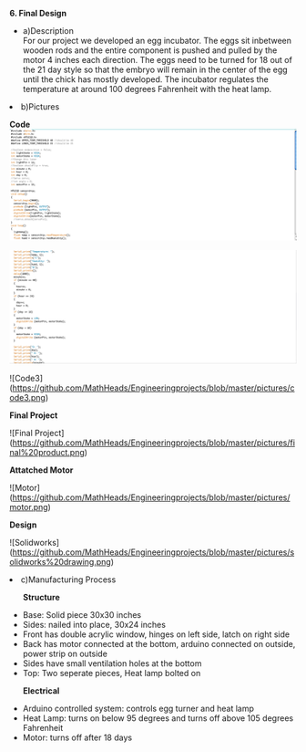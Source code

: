 <b>6. Final Design</b>

<ul>

<li>a)Description</li>
For our project we developed an egg incubator. The eggs sit inbetween wooden rods and the entire component is pushed and pulled by the motor 4 inches each direction. The eggs need to be turned for 18 out of the 21 day style so that the embryo will remain in the center of the egg until the chick has mostly developed. The incubator regulates the temperature at around 100 degrees Fahrenheit with the heat lamp.

</ul>

<li>b)Pictures</li>
  
<b>Code</b>
![Code](https://github.com/MathHeads/Engineeringprojects/blob/master/pictures/code1.png)

![Code2](https://github.com/MathHeads/Engineeringprojects/blob/master/pictures/code2.png)

![Code3] (https://github.com/MathHeads/Engineeringprojects/blob/master/pictures/code3.png)

<b>Final Project</b>

![Final Project] (https://github.com/MathHeads/Engineeringprojects/blob/master/pictures/final%20product.png)

<b>Attatched Motor</b>

![Motor] (https://github.com/MathHeads/Engineeringprojects/blob/master/pictures/motor.png)

<b>Design</b>

![Solidworks] (https://github.com/MathHeads/Engineeringprojects/blob/master/pictures/solidworks%20drawing.png)

  
<li>c)Manufacturing Process</li>

<ul>

<b>Structure</b>
<li>Base: Solid piece 30x30 inches
<li>Sides: nailed into place, 30x24 inches
<li>Front has double acrylic window, hinges on left side, latch on right side
<li>Back has motor connected at the bottom, arduino connected on outside, power strip on outside
<li>Sides have small ventilation holes at the bottom
<li>Top: Two seperate pieces, Heat lamp bolted on</li>

</ul>

<ul>

<b>Electrical</b>
<li>Arduino controlled system: controls egg turner and heat lamp
<li>Heat Lamp: turns on below 95 degrees and turns off above 105 degrees Fahrenheit
<li>Motor: turns off after 18 days</li>

</ul>
